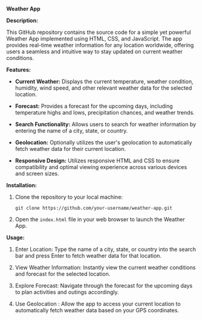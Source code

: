 

**Weather App**

**Description:**

This GitHub repository contains the source code for a simple yet powerful Weather App implemented using HTML, CSS, and JavaScript. The app provides real-time weather information for any location worldwide, offering users a seamless and intuitive way to stay updated on current weather conditions.

**Features:**

- **Current Weather:** Displays the current temperature, weather condition, humidity, wind speed, and other relevant weather data for the selected location.
  
- **Forecast:** Provides a forecast for the upcoming days, including temperature highs and lows, precipitation chances, and weather trends.
  
- **Search Functionality:** Allows users to search for weather information by entering the name of a city, state, or country.
  
- **Geolocation:** Optionally utilizes the user's geolocation to automatically fetch weather data for their current location.
  
- **Responsive Design:** Utilizes responsive HTML and CSS to ensure compatibility and optimal viewing experience across various devices and screen sizes.

**Installation:**

1. Clone the repository to your local machine:

   ```
   git clone https://github.com/your-username/weather-app.git
   ```

2. Open the `index.html` file in your web browser to launch the Weather App.

**Usage:**

1. Enter Location: Type the name of a city, state, or country into the search bar and press Enter to fetch weather data for that location.
  
2. View Weather Information: Instantly view the current weather conditions and forecast for the selected location.
  
3. Explore Forecast: Navigate through the forecast for the upcoming days to plan activities and outings accordingly.
  
4. Use Geolocation : Allow the app to access your current location to automatically fetch weather data based on your GPS coordinates.

